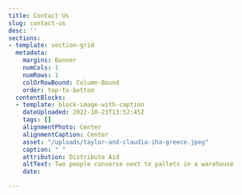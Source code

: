 ```yaml
---
title: Contact Us
slug: contact-us
desc: ''
sections:
- template: section-grid
  metadata:
    margins: Banner
    numCols: 1
    numRows: 1
    colOrRowBound: Column-Bound
    order: top-to-bottom
  contentBlocks:
  - template: block-image-with-caption
    dateUploaded: 2022-10-21T13:52:45Z
    tags: []
    alignmentPhoto: Center
    alignmentCaption: Center
    asset: "/uploads/taylor-and-claudia-iha-greece.jpeg"
    caption: " "
    attribution: Distribute Aid
    altText: Two people converse next to pallets in a warehouse
    date: 

---
```

